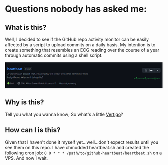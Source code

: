 # Questions nobody has asked me:

## What is this?
Well, I decided to see if the GitHub repo activity monitor can be easily affected by a script to upload commits on a daily basis. My intention is to create something that resembles an ECG reading over the course of a year through automatic commits using a shell script.

![Proof of concept](./previews/heartbeat.png)

## Why is this?
Tell you what you wanna know; So what's a little [Vertigo](https://youtu.be/soNC1LS0vnI)?

## How can I is this?
Given that I haven't done it myself yet...well...don't expect results until you see them on this repo. I have chmodded heartbeat.sh and created the following cron job:
`0 0 * * * /path/to/github-heartbeat/heartbeat.sh` on a VPS. And now I wait.
